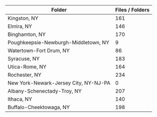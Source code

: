 | Folder                                |   Files / Folders |
|---------------------------------------|-------------------|
| Kingston, NY                          |               161 |
| Elmira, NY                            |               146 |
| Binghamton, NY                        |               170 |
| Poughkeepsie-Newburgh-Middletown, NY  |                 9 |
| Watertown-Fort Drum, NY               |                86 |
| Syracuse, NY                          |               183 |
| Utica-Rome, NY                        |               164 |
| Rochester, NY                         |               234 |
| New York-Newark-Jersey City, NY-NJ-PA |                 0 |
| Albany-Schenectady-Troy, NY           |               207 |
| Ithaca, NY                            |               140 |
| Buffalo-Cheektowaga, NY               |               198 |